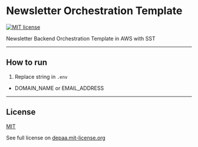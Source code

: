 # Newsletter Orchestration Template

[![MIT license](http://img.shields.io/badge/license-MIT-blue.svg)](http://depaa.mit-license.org/)

Newsletter Backend Orchestration Template in AWS with SST

---

## How to run

1. Replace string in `.env`
  * DOMAIN_NAME or EMAIL_ADDRESS


---

## License

[MIT](LICENSE)

See full license on [depaa.mit-license.org](http://depaa.mit-license.org/)